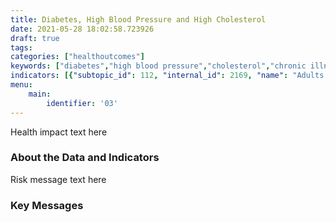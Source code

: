 ```yaml
---
title: Diabetes, High Blood Pressure and High Cholesterol
date: 2021-05-28 18:02:58.723926
draft: true
tags: 
categories: ["healthoutcomes"]
keywords: ["diabetes","high blood pressure","cholesterol","chronic illness"]
indicators: [{"subtopic_id": 112, "internal_id": 2169, "name": "Adults with Diabetes", "URL": "https://a816-dohbesp.nyc.gov/IndicatorPublic/VisualizationData.aspx?id=2169,719b87,112,Summarize"}, {"subtopic_id": 112, "internal_id": 2170, "name": "Adults with High Blood Pressure", "URL": "https://a816-dohbesp.nyc.gov/IndicatorPublic/VisualizationData.aspx?id=2170,719b87,112,Summarize"}, {"subtopic_id": 112, "internal_id": 2171, "name": "Adults with High Cholesterol", "URL": "https://a816-dohbesp.nyc.gov/IndicatorPublic/VisualizationData.aspx?id=2171,719b87,112,Summarize"}]
menu:
    main:
        identifier: '03'
---
```


Health impact text here

### About the Data and Indicators

Risk message text here

### Key Messages





